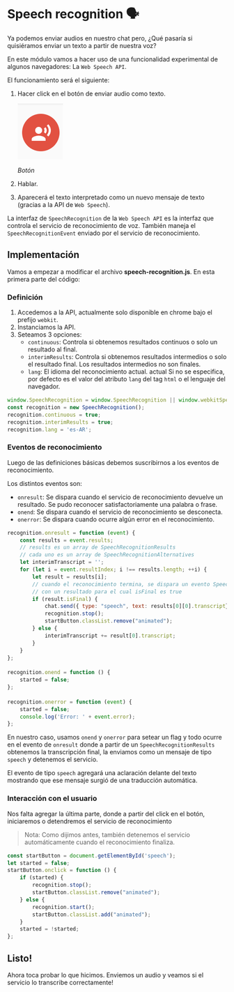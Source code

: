 # Speech recognition 🗣️

Ya podemos enviar audios en nuestro chat pero, ¿Qué pasaría si quisiéramos enviar un texto a partir de nuestra voz?

En este módulo vamos a hacer uso de una funcionalidad experimental de algunos navegadores: La `Web Speech API`.

El funcionamiento será el siguiente:

1. Hacer click en el botón de enviar audio como texto.

    ![Botón](./images/send-speech.png "Botón")
    
    _Botón_
1. Hablar.
1. Aparecerá el texto interpretado como un nuevo mensaje de texto (gracias a la API de `Web Speech`).

La interfaz de `SpeechRecognition` de la `Web Speech API` es la interfaz que controla el servicio de reconocimiento de voz. También maneja el `SpeechRecognitionEvent` enviado por el servicio de reconocimiento.

## Implementación

Vamos a empezar a modificar el archivo **speech-recognition.js**. En esta primera parte del código:

### Definición

1. Accedemos a la API, actualmente solo disponible en chrome bajo el prefijo `webkit`.
1. Instanciamos la API.
1. Seteamos 3 opciones:
    - `continuous`: Controla si obtenemos resultados continuos o solo un resultado al final.
    - `interimResults`: Controla si obtenemos resultados intermedios o solo el resultado final. Los resultados intermedios no son finales.
    - `lang`: El idioma del reconocimiento actual. actual Si no se especifica, por defecto es el valor del atributo `lang` del tag `html` o el lenguaje del navegador.

```js
window.SpeechRecognition = window.SpeechRecognition || window.webkitSpeechRecognition;
const recognition = new SpeechRecognition();
recognition.continuous = true;
recognition.interimResults = true;
recognition.lang = 'es-AR';
```

### Eventos de reconocimiento

Luego de las definiciones básicas debemos suscribirnos a los eventos de reconocimiento.

Los distintos eventos son:
- `onresult`: Se dispara cuando el servicio de reconocimiento devuelve un resultado. Se pudo reconocer satisfactoriamente una palabra o frase.
- `onend`: Se dispara cuando el servicio de reconocimiento se desconecta.
- `onerror`: Se dispara cuando ocurre algún error en el reconocimiento.

```js
recognition.onresult = function (event) {
    const results = event.results;
    // results es un array de SpeechRecognitionResults
    // cada uno es un array de SpeechRecognitionAlternatives
    let interimTranscript = '';
    for (let i = event.resultIndex; i !== results.length; ++i) {
        let result = results[i];
        // cuando el reconocimiento termina, se dispara un evento SpeechRecognitionEvent
        // con un resultado para el cual isFinal es true
        if (result.isFinal) {
            chat.send({ type: "speech", text: results[0][0].transcript});
            recognition.stop();
            startButton.classList.remove("animated");
        } else {
            interimTranscript += result[0].transcript;
        }
    }
};

recognition.onend = function () {
    started = false;
};

recognition.onerror = function (event) {
    started = false;
    console.log('Error: ' + event.error);
};
```

En nuestro caso, usamos `onend` y `onerror` para setear un flag y todo ocurre en el evento de `onresult` donde a partir de un `SpeechRecognitionResults` obtenemos la transcripción final, la enviamos como un mensaje de tipo `speech` y detenemos el servicio.

El evento de tipo `speech` agregará una aclaración delante del texto mostrando que ese mensaje surgió de una traducción automática.


### Interacción con el usuario

Nos falta agregar la última parte, donde a partir del click en el botón, iniciaremos o detendremos el servicio de reconocimiento

> Nota: Como dijimos antes, también detenemos el servicio automáticamente cuando el reconocimiento finaliza.

```js
const startButton = document.getElementById('speech');
let started = false;
startButton.onclick = function () {
    if (started) {
        recognition.stop();
        startButton.classList.remove("animated");
    } else {
        recognition.start();
        startButton.classList.add("animated");
    }
    started = !started;
};
```

## Listo!
Ahora toca probar lo que hicimos. Enviemos un audio y veamos si el servicio lo transcribe correctamente!


